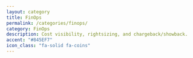 ```yaml
---
layout: category
title: FinOps
permalink: /categories/finops/
category: FinOps
description: Cost visibility, rightsizing, and chargeback/showback.
accent: "#845EF7"
icon_class: "fa-solid fa-coins"
---
```

